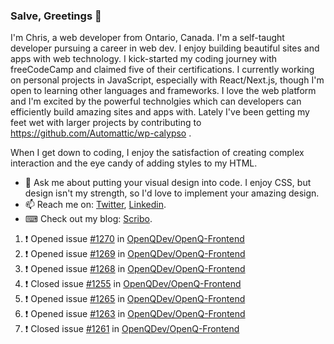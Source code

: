 ### Salve, Greetings 👋

I'm Chris, a web developer from Ontario, Canada. I'm a self-taught developer pursuing a career in web dev. I enjoy building beautiful sites and apps with web technology.
I kick-started my coding journey with freeCodeCamp and claimed five of their certifications.  I currently working on personal projects in JavaScript, especially with React/Next.js, though I'm open to learning other languages and frameworks. I love the web platform and I'm excited by the powerful technolgies which can developers can efficiently build amazing sites and apps with. Lately I've been getting my feet wet with larger projects by contributing to https://github.com/Automattic/wp-calypso .

When I get down to coding, I enjoy the satisfaction of creating complex interaction and the eye candy of adding styles to my HTML. 

- 💬 Ask me about putting your visual design into code. I enjoy CSS, but design isn't my strength, so I'd love to implement your amazing design.
- 📫 Reach me on: [Twitter](https://twitter.com/Christo28120856), [Linkedin](https://www.linkedin.com/in/christopher-stevers-07b9a5204/).
- ⌨ Check out my blog: [Scribo](https://christopherstevers.cf).
<!--
**Christopher-Stevers/Christopher-Stevers** is a ✨ _special_ ✨ repository because its `README.md` (this file) appears on your GitHub profile.

Here are some ideas to get you started:

- 🔭 I’m currently working on ...
- 🌱 I’m currently learning ...
- 👯 I’m looking to collaborate on ...
- 🤔 I’m looking for help with ...
- 😄 Pronouns: ...
- ⚡ Fun fact: ...
-->

<!--START_SECTION:activity-->
1. ❗️ Opened issue [#1270](https://github.com/OpenQDev/OpenQ-Frontend/issues/1270) in [OpenQDev/OpenQ-Frontend](https://github.com/OpenQDev/OpenQ-Frontend)
2. ❗️ Opened issue [#1269](https://github.com/OpenQDev/OpenQ-Frontend/issues/1269) in [OpenQDev/OpenQ-Frontend](https://github.com/OpenQDev/OpenQ-Frontend)
3. ❗️ Opened issue [#1268](https://github.com/OpenQDev/OpenQ-Frontend/issues/1268) in [OpenQDev/OpenQ-Frontend](https://github.com/OpenQDev/OpenQ-Frontend)
4. ❗️ Closed issue [#1255](https://github.com/OpenQDev/OpenQ-Frontend/issues/1255) in [OpenQDev/OpenQ-Frontend](https://github.com/OpenQDev/OpenQ-Frontend)
5. ❗️ Opened issue [#1265](https://github.com/OpenQDev/OpenQ-Frontend/issues/1265) in [OpenQDev/OpenQ-Frontend](https://github.com/OpenQDev/OpenQ-Frontend)
6. ❗️ Opened issue [#1263](https://github.com/OpenQDev/OpenQ-Frontend/issues/1263) in [OpenQDev/OpenQ-Frontend](https://github.com/OpenQDev/OpenQ-Frontend)
7. ❗️ Closed issue [#1261](https://github.com/OpenQDev/OpenQ-Frontend/issues/1261) in [OpenQDev/OpenQ-Frontend](https://github.com/OpenQDev/OpenQ-Frontend)
<!--END_SECTION:activity-->

